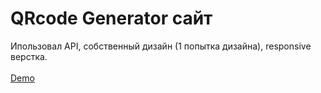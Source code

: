 ﻿# QRcode Generator сайт
Ипользовал API, собственный дизайн (1 попытка дизайна), responsive верстка. <br/> <br/>
<a href="https://webqarbon.github.io/QRcode-generator/">Demo</a>
